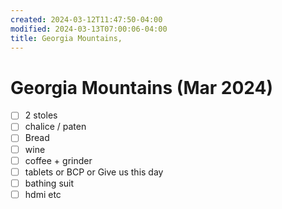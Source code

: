 ```yaml
---
created: 2024-03-12T11:47:50-04:00
modified: 2024-03-13T07:00:06-04:00
title: Georgia Mountains,
---
```


# Georgia Mountains (Mar 2024)

- [ ] 2 stoles
- [ ] chalice / paten
- [ ] Bread
- [ ] wine
- [ ] coffee + grinder
- [ ] tablets or BCP or Give us this day
- [ ] bathing suit
- [ ] hdmi etc
